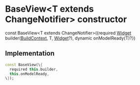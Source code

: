 


# BaseView&lt;T extends ChangeNotifier> constructor






const
BaseView&lt;T extends ChangeNotifier>(\{required [Widget](https://api.flutter.dev/flutter/widgets/Widget-class.html) builder([BuildContext](https://api.flutter.dev/flutter/widgets/BuildContext-class.html), T, [Widget](https://api.flutter.dev/flutter/widgets/Widget-class.html)?), dynamic onModelReady(T)?\})





## Implementation

```dart
const BaseView(\{
  required this.builder,
  this.onModelReady,
\});
```







